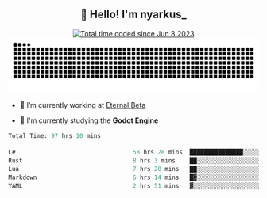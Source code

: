 <h2 align="center">👋 Hello! I'm nyarkus_</h2>
<p align="center">
  <a href="https://wakatime.com/@8f9aa332-6725-4e00-a5d9-b2317a4b74a6">
    <img src="https://wakatime.com/badge/user/8f9aa332-6725-4e00-a5d9-b2317a4b74a6.svg" alt="Total time coded since Jun 8 2023" />
  </a>
  <br>
  <img src = "https://github.com/nyarkus/nyarkus/blob/output/github-snake-dark.svg">
</p>

- 🔭 I’m currently working at [Eternal Beta](https://github.com/Kacianoki/Eternal-Beta)
<!--- 💬 Ask me about **nothing :<**-->
- 🌱 I'm currently studying the **Godot Engine**

<!--START_SECTION:waka-->

```fs
Total Time: 97 hrs 10 mins

C#                                 58 hrs 28 mins  ███████████████░░░░░░░░░░   59.85 %
Rust                               8 hrs 3 mins    ██░░░░░░░░░░░░░░░░░░░░░░░   08.25 %
Lua                                7 hrs 28 mins   ██░░░░░░░░░░░░░░░░░░░░░░░   07.66 %
Markdown                           6 hrs 14 mins   █▓░░░░░░░░░░░░░░░░░░░░░░░   06.39 %
YAML                               2 hrs 51 mins   ▓░░░░░░░░░░░░░░░░░░░░░░░░   02.92 %
```

<!--END_SECTION:waka-->
